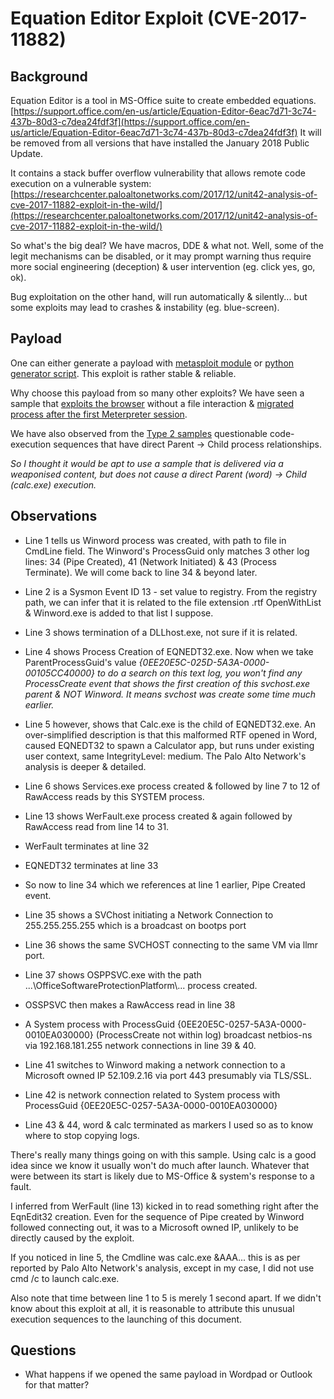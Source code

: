 # Equation Editor Exploit (CVE-2017-11882)
## Background
Equation Editor is a tool in MS-Office suite to create embedded equations. [https://support.office.com/en-us/article/Equation-Editor-6eac7d71-3c74-437b-80d3-c7dea24fdf3f](https://support.office.com/en-us/article/Equation-Editor-6eac7d71-3c74-437b-80d3-c7dea24fdf3f) It will be removed from all versions that have installed the January 2018 Public Update.

It contains a stack buffer overflow vulnerability that allows remote code execution on a vulnerable system: [https://researchcenter.paloaltonetworks.com/2017/12/unit42-analysis-of-cve-2017-11882-exploit-in-the-wild/](https://researchcenter.paloaltonetworks.com/2017/12/unit42-analysis-of-cve-2017-11882-exploit-in-the-wild/)

So what's the big deal? We have macros, DDE & what not. Well, some of the legit mechanisms can be disabled, or it may prompt warning thus require more social engineering (deception) & user intervention (eg. click yes, go, ok). 

Bug exploitation on the other hand, will run automatically & silently... but some exploits may lead to crashes & instability (eg. blue-screen).

## Payload
One can either generate a payload with [metasploit module](https://www.rapid7.com/db/modules/exploit/windows/fileformat/office_ms17_11882) or [python generator script](https://github.com/jymcheong/SysmonResources/blob/master/6.%20Sample%20Data/stage%202%20(Get%20In)/2.%20run%20payloads/(Type%203)%20Winword%20RTF%20EqnEditor%20Exploit/cve2017-11882.py). This exploit is rather stable & reliable.

Why choose this payload from so many other exploits? We have seen a sample that [exploits the browser](https://github.com/jymcheong/SysmonResources/tree/master/6.%20Sample%20Data/stage%202%20(Get%20In)/2.%20run%20payloads/(Type%203)%20IE%20Browser%20Exploit) without a file interaction & [migrated process after the first Meterpreter session](https://github.com/jymcheong/SysmonResources/tree/master/6.%20Sample%20Data/stage%202%20(Get%20In)/2.%20run%20payloads/(Type%203)%20Meterpreter%20Process%20Migration). 

We have also observed from the [Type 2 samples](https://github.com/jymcheong/SysmonResources/tree/master/6.%20Sample%20Data/stage%202%20(Get%20In)/2.%20run%20payloads) questionable code-execution sequences that have direct Parent -> Child process relationships. 

*So I thought it would be apt to use a sample that is delivered via a weaponised content, but does not cause a direct Parent (word) -> Child (calc.exe) execution.* 

## Observations

* Line 1 tells us Winword process was created, with path to file in CmdLine field. The Winword's ProcessGuid only matches 3 other log lines: 34 (Pipe Created), 41 (Network Initiated) & 43 (Process Terminate). We will come back to line 34 & beyond later.

* Line 2 is a Sysmon Event ID 13 - set value to registry. From the registry path, we can infer that it is related to the file extension .rtf OpenWithList & Winword.exe is added to that list I suppose.

* Line 3 shows termination of a DLLhost.exe, not sure if it is related.

* Line 4 shows Process Creation of EQNEDT32.exe. Now when we take ParentProcessGuid's value *{0EE20E5C-025D-5A3A-0000-00105CC40000} to do a search on this text log, you won't find any ProcessCreate event that shows the first creation of this svchost.exe parent & NOT Winword. It means svchost was create some time much earlier.*

* Line 5 however, shows that Calc.exe is the child of EQNEDT32.exe. An over-simplified description is that this malformed RTF opened in Word, caused EQNEDT32 to spawn a Calculator app, but runs under existing user context, same IntegrityLevel: medium. The Palo Alto Network's analysis is deeper & detailed.

* Line 6 shows Services.exe process created & followed by line 7 to 12 of RawAccess reads by this SYSTEM process.

* Line 13 shows WerFault.exe process created & again followed by RawAccess read from line 14 to 31.

* WerFault terminates at line 32
* EQNEDT32 terminates at line 33
* So now to line 34 which we references at line 1 earlier, Pipe Created event.
* Line 35 shows a SVChost initiating a Network Connection to 255.255.255.255 which is a broadcast on bootps port

* Line 36 shows the same SVCHOST connecting to the same VM via llmr port.

* Line 37 shows OSPPSVC.exe with the path ...\\OfficeSoftwareProtectionPlatform\\... process created. 

* OSSPSVC then makes a RawAccess read in line 38 

* A System process with ProcessGuid {0EE20E5C-0257-5A3A-0000-0010EA030000} (ProcessCreate not within log) broadcast netbios-ns via 192.168.181.255 network connections in line 39 & 40.

* Line 41 switches to Winword making a network connection to a Microsoft owned IP 52.109.2.16 via port 443 presumably via TLS/SSL.

* Line 42 is network connection related to System process with ProcessGuid {0EE20E5C-0257-5A3A-0000-0010EA030000} 

* Line 43 & 44, word & calc terminated as markers I used so as to know where to stop copying logs.

There's really many things going on with this sample. Using calc is a good idea since we know it usually won't do much after launch. Whatever that were between its start is likely due to MS-Office & system's response to a fault.

I inferred from WerFault (line 13) kicked in to read something right after the EqnEdit32 creation. Even for the sequence of Pipe created by Winword followed connecting out, it was to a Microsoft owned IP, unlikely to be directly caused by the exploit. 

If you noticed in line 5, the Cmdline was calc.exe &AAA... this is as per reported by Palo Alto Network's analysis, except in my case, I did not use cmd /c to launch calc.exe. 

Also note that time between line 1 to 5 is merely 1 second apart. If we didn't know about this exploit at all, it is reasonable to attribute this unusual execution sequences to the launching of this document.

## Questions
* What happens if we opened the same payload in Wordpad or Outlook for that matter?

